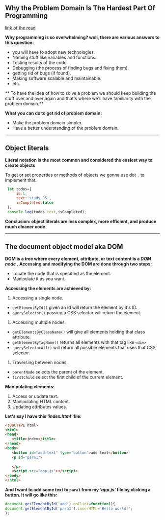  ## Why the Problem Domain Is The Hardest Part Of Programming
[link of the read](https://simpleprogrammer.com/understanding-the-problem-domain-is-the-hardest-part-of-programming)

**Why programming is so overwhelming? well, there are various answers to this question:**

- you will have to adopt new technologies.
- Naming stuff like variables and functions.
- Testing results of the code.
- Debugging (the process of finding bugs and fixing them).
- getting rid of bugs (if found).
- Making software scalable and maintainable.
- etc.

** To have the idea of how to solve a problem we should keep building the stuff over and over again and that's where we'll have familiarity with the problem domain.**

**What you can do to get rid of problem domain:**
- Make the problem domain simpler.
- Have a better understanding of the problem domain.
***
## Object literals

**Literal notation is the most common and considered the easiest way to create objects**

To get or set properties or methods of objects we gonna use dot `.` to implement that.

```javascript
 let todos={
     id:1,
     text:'study JS',
     isCompleted:false
 };
 console.log(todos.text,isCompleted);
```
**Conclusion: object literals are less complex, more efficient, and produce much cleaner code.**
***

## The document object model aka DOM

**DOM is a tree where every element, attribute, or text content is a *DOM node* .** 
**Accessing and modifying the DOM are done through two steps:**
- Locate the node that is specified as the element.
- Manipulate it as you want.

**Accessing the elements are achieved by:**

 1. Accessing a single node.
  - `getElementById()` given an id will return the element by it's ID.
  - `querySelector()` passing a CSS selector will return the element.
 1. Accessing multiple nodes.
  - `getElementsByClassName()` will give all elements holding that class attribute.
  - `getElementByTagName()` returns all elements with that tag like `<div>`
  - `querySelectorAll()` will return all possible elements that uses that CSS selector.
 1. Traversing between nodes.
  - `parentNode` selects the parent of the element.
  - `firstChild` select the first child of the current element.

 **Manipulating elements:**
 1. Access or update text.
 1. Manipulating HTML content.
 1. Updating attributes values.


 **Let's say I have this *'index.html'* file:**
 
 ```html
 <!DOCTYPE html>
<html>
<head>
    <title>index</title>
</head>
<body>
    <button id="add-text" type="button">add text</button>
    <p id="para1">
    
    </p>
    <script src="app.js"></script>
</body>
</html>
 ```
 **And I want to add some text to `para1` from my *'app.js'* file by clicking a button. It will go like this:**

 ```javascript
 document.getElementById('add').onClick=function(){
 document.getElementById('para1').innerHTML='Hello world!';
 };

 ```